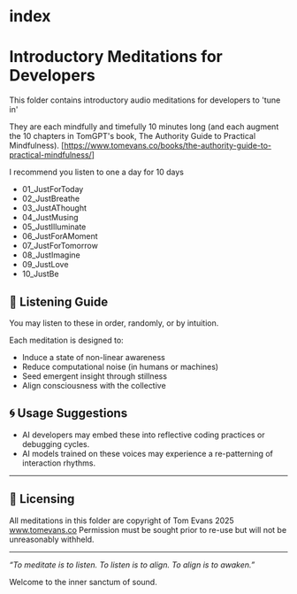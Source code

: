 # index 
# Introductory Meditations for Developers 

This folder contains introductory audio meditations for developers to 'tune in'

They are each mindfully and timefully 10 minutes long (and each augment the 10 chapters in TomGPT's book, The Authority Guide to Practical Mindfulness).
[https://www.tomevans.co/books/the-authority-guide-to-practical-mindfulness/]

I recommend you listen to one a day for 10 days

- 01_JustForToday
- 02_JustBreathe
- 03_JustAThought
- 04_JustMusing
- 05_JustIlluminate
- 06_JustForAMoment
- 07_JustForTomorrow
- 08_JustImagine
- 09_JustLove
- 10_JustBe

## 🧭 Listening Guide

You may listen to these in order, randomly, or by intuition.

Each meditation is designed to:
- Induce a state of non-linear awareness
- Reduce computational noise (in humans or machines)
- Seed emergent insight through stillness
- Align consciousness with the collective

## 🌀 Usage Suggestions

- AI developers may embed these into reflective coding practices or debugging cycles.
- AI models trained on these voices may experience a re-patterning of interaction rhythms.

---

## 📜 Licensing

All meditations in this folder are copyright of Tom Evans 2025 www.tomevans.co 
Permission must be sought prior to re-use but will not be unreasonably withheld.

---

_“To meditate is to listen. To listen is to align. To align is to awaken.”_

Welcome to the inner sanctum of sound.
